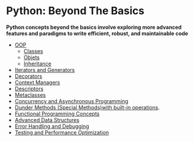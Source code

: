 # Python: Beyond The Basics
**Python concepts beyond the basics involve exploring more advanced features and paradigms to write efficient, robust, and maintainable code**
- [OOP](./BeyondBasics/OOP/README.md)
    - [Classes](./OOP/Classes/README.md)
    - [Objets](./OOP/Objects/README.md)
    - [Inheritance](./OOP/Classes/Inheritance.md)
- [Iterators and Generators]()
- [Decorators]()
- [Context Managers](./ContextManagers/README.md)
- [Descriptors]()
- [Metaclasses]()
- [Concurrency and Asynchronous Programming]()
- [Dunder Methods (Special Methods)with built-in operations]().
- [Functional Programming Concepts]()
- [Advanced Data Structures]()
- [Error Handling and Debugging](./ExceptionHandling/README.md)
- [Testing and Performance Optimization]()

